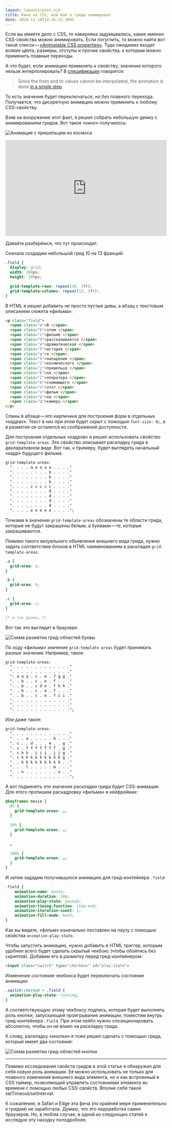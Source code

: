 ```yaml
---
layout: layouts/post.njk
title: Кино на CSS, или Как я гриды анимировал
date: 2020-12-18T14:36:23.309Z
---
```

Если вы имеете дело с CSS, то наверняка задумывались, какие именно CSS-свойства можно анимировать. Если погуглить, то можно найти вот такой список — [«Animatable CSS properties»](https://developer.mozilla.org/en-US/docs/Web/CSS/CSS_animated_properties). Туда ожидаемо входят всякие цвета, размеры, отступы и прочие свойства, к которым можно применить плавные переходы.

А что будет, если анимацию применить к свойству, значение которого нельзя интерполировать? В [спецификации](https://drafts.csswg.org/css-transitions/#animatable-properties) говорится:

> Since the from and to values cannot be interpolated, the animation is done [in a single step](https://drafts.csswg.org/css-transitions/#step-types).

То есть значение будет переключаться, но без плавного перехода. Получается, что дискретную анимацию можно применить к любому CSS-cвойcтву.

Взяв на вооружение этот факт, я решил собрать небольшую демку с анимированием гридов. Вот такое «кино» получилось:

![Анимация с пришельцем из космоса](/images/1-gf8uq4fl41ixwuatcxycaq.gif "Анимация с пришельцем из космоса")

<iframe height="300" style="width: 100%;" scrolling="no" title="CSS grid movie" src="https://codepen.io/juwain/embed/preview/aqxyxY?height=300&theme-id=9939&default-tab=result" frameborder="no" loading="lazy" allowtransparency="true" allowfullscreen="true">
  See the Pen <a href='https://codepen.io/juwain/pen/aqxyxY'>CSS grid movie</a> by juwain
  (<a href='https://codepen.io/juwain'>@juwain</a>) on <a href='https://codepen.io'>CodePen</a>.
</iframe>

Давайте разберёмся, что тут происходит.

Сначала создадим небольшой грид 10 на 13 фракций:

```css
.field {
  display: grid;
  width: 260px;
  height: 200px;

  grid-template-rows: repeat(10, 1fr);
  grid-template-columns: repeat(13, 1fr);
}
```

В HTML я решил добавить не просто пустые дивы, а абзац с текстовым описанием сюжета «фильма»:

```html
<p class="field">
  <span class="a">В </span>
  <span class="b">этом </span>
  <span class="c">фильме </span>
  <span class="d">рассказывается </span>
  <span class="e">драматическая </span>
  <span class="f">история </span>
  <span class="g">о </span>
  <span class="h">нападении </span>
  <span class="i">космического </span>
  <span class="j">пришельца </span>
  <span class="k">на </span>
  <span class="l">оператора </span>
  <span class="m">снимающего </span>
  <span class="n">этот </span>
  <span class="o">фильм </span>
  <span class="p">на </span> 
  <span class="q">камеру.</span>
</p>
```

Спаны в абзаце — это кирпичики для построения форм в отдельных «кадрах». Текст в них при этом будет скрыт с помощью `font-size: 0;`, а в разметке он останется из соображений доступности.

Для построения отдельных «кадров» я решил использовать свойство `grid-template-areas`. Это свойство описывает раскладку грида в декларативном виде. Вот так, к примеру, будет выглядеть начальный «кадр» будущего фильма:

```css
grid-template-areas:
  ". . . . a a a a a . . . ."
  ". . . . . . . . b . . . ."
  ". . . . . . . . b . . . ."
  ". . . . . . . . b . . . ."
  ". . . . c c c c c . . . ."
  ". . . . . . . . d . . . ."
  ". . . . . . . . d . . . ."
  ". . . . . . . . d . . . ."
  ". . . . . . . . d . . . ."
  ". . . . e e e e e . . . .";
```

Точками в значении `grid-template-areas` обозначены те области грида, которые не будут закрашены белым, а буквами — те, которые закрашиваются.

Помимо такого визуального объявления внешнего вида грида, нужно задать соответствие блоков в HTML наименованиям в раскладке `grid-template-areas`:

```css
.a {
  grid-area: a;
}

.b {
  grid-area: b;
}

.c {
  grid-area: c;
}

/* и так далее… */
```

Вот так это выглядит в браузере:

![Схема разметки грид-областей буквы](/images/1-xpcz-lkdxfta5lzp14ym2q.gif "Схема разметки грид-областей буквы")

По ходу «фильма» значение `grid-template-areas` будет принимать разные значения. Например, такое:

```css
grid-template-areas:
  ". . . . . . . . . . . . ."
  ". . . . . . . . . . . . ."
  ". a a a . c . e . f g g ."
  ". . b . . c . e . f . . ."
  ". . b . . c d e . f h h ."
  ". . b . . c . e . f . . ."
  ". . b . . c . e . f i i ."
  ". . . . . . . . . . . . ."
  ". . . . . . . . . . . . ."
  ". . . . . . . . . . . . .";
```

Или даже такое:

```css
grid-template-areas:
  ". . . . . . . . . . . . ."
  ". . . a . . . . . b . . ."
  ". c . . d . . . e . . g ."
  ". c . f f f f f f f . g ."
  ". c h h . i i i . j j g ."
  ". c k k k k k k k k k g ."
  ". . k k k k k k k k k . ."
  ". . . l . . . . . m . . ."
  ". . n . . . . . . . o . ."
  ". . . . . . . . . . . . .";
```

А вот подменять эти значения раскладки грида будет CSS-анимация. Для этого пропишем раскадровку «фильма» в кейфреймах:

```css
@keyframes movie {
  0% {
    grid-template-areas: …;
  }
  
  10% {
    grid-template-areas: …;
  }
  
  …

  100% {
    grid-template-areas: …;
  }
}
```

И затем зададим получившуюся анимацию для грид-контейнера `.field`:

```css
.field {
    animation-name: movie;
    animation-duration: 10s;
    animation-play-state: paused;
    animation-timing-function: step-end;
    animation-iteration-count: 1;
    animation-fill-mode: both;
}
```

Как вы видите, «фильм» изначально поставлен на паузу с помощью свойства `animation-play-state`.

Чтобы запустить анимацию, нужно добавить в HTML триггер, которым удобнее всего будет сделать скрытый чекбокс (чтобы обойтись без скриптов). Добавим его в разметку перед грид-контейнером:

```html
<input class="switch" type="checkbox" id="play-state">
```

Изменение состояния чекбокса будет переключать состояние анимации:

```css
.switch:checked + .field {
  animation-play-state: running;
}
```

А соответствующую этому чекбоксу подпись, которая будет выполнять роль кнопки, запускающей проигрывание анимации, поместим внутрь грид-контейнера `.field`. При этом лейбл нужно спозиционировать абсолютно, чтобы он не влиял на раскладку грида.

К слову, раскладку «кнопки» я тоже решил сделать с помощью грида, который имеет два состояния:

![Схема разметки грид-областей кнопки](/images/1-np6h_i6-1r1i56v-ln9g0g.gif "Схема разметки грид-областей кнопки")

---

Помимо исследования свойств гридов в этой статье я обнаружил для себя новую роль анимации. Её можно использовать не только для плавного изменения внешнего вида элемента, но и как встроенный в CSS таймер, позволяющий управлять состояниями элемента во времени с помощью любых CSS-свойств. Вполне себе такой setTimeout/setInterval.

К сожалению, в Safari и Edge эта фича (по крайней мере применительно к гридам) не заработала. Думаю, что это недоработка самих браузеров. Но, в любом случае, в одной из следующих статей я исследую эту находку поподробнее.